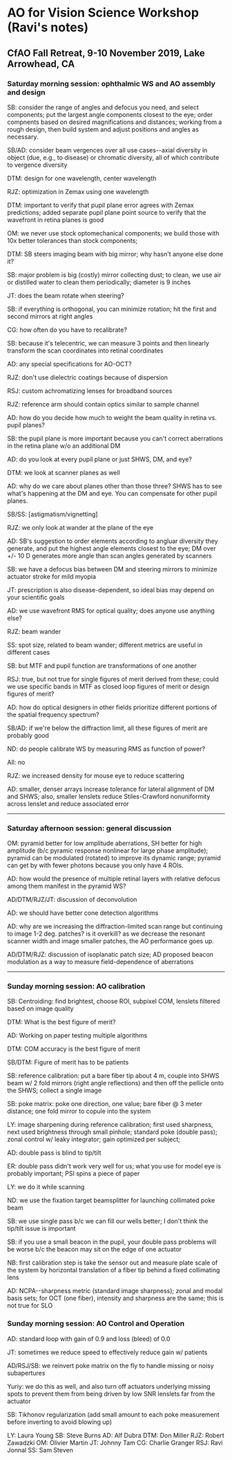 # AO for Vision Science Workshop (Ravi's notes)

## CfAO Fall Retreat, 9-10 November 2019, Lake Arrowhead, CA

### Saturday morning session: ophthalmic WS and AO assembly and design

SB: consider the range of angles and defocus you need, and select components; put the largest angle components closest to the eye; order compnents based on desired magnifications and distances; working from a rough design, then build system and adjust positions and angles as necessary.

SB/AD: consider beam vergences over all use cases--axial diversity in object (due, e.g., to disease) or chromatic diversity, all of which contribute to vergence diversity

DTM: design for one wavelength, center wavelength

RJZ: optimization in Zemax using one wavelength

DTM: important to verify that pupil plane error agrees with Zemax predictions; added separate pupil plane point source to verify that the wavefront in retina planes is good

OM: we never use stock optomechanical components; we build those with 10x better tolerances than stock components; 

DTM: SB steers imaging beam with big mirror; why hasn't anyone else done it?

SB: major problem is big (costly) mirror collecting dust; to clean, we use air or distilled water to clean them periodically; diameter is 9 inches

JT: does the beam rotate when steering?

SB: if everything is orthogonal, you can minimize rotation; hit the first and second mirrors at right angles

CG: how often do you have to recalibrate?

SB: because it's telecentric, we can measure 3 points and then linearly transform the scan coordinates into retinal coordinates

AD: any special specifications for AO-OCT?

RJZ: don't use dielectric coatings because of dispersion

RSJ: custom achromatizing lenses for broadband sources

RJZ: reference arm should contain optics similar to sample channel

AD: how do you decide how much to weight the beam quality in retina vs. pupil planes?

SB: the pupil plane is more important because you can't correct aberrations in the retina plane w/o an additional DM

AD: do you look at every pupil plane or just SHWS, DM, and eye?

DTM: we look at scanner planes as well

AD: why do we care about planes other than those three? SHWS has to see what's happening at the DM and eye. You can compensate for other pupil planes.

SB/SS: [astigmatism/vignetting]

RJZ: we only look at wander at the plane of the eye

AD: SB's suggestion to order elements according to angluar diversity they generate, and put the highest angle elements closest to the eye; DM over +/- 10 D generates more angle than scan angles generated by scanners

SB: we have a defocus bias between DM and steering mirrors to minimize actuator stroke for mild myopia

JT: prescription is also disease-dependent, so ideal bias may depend on your scientific goals

AD: we use wavefront RMS for optical quality; does anyone use anything else?

RJZ: beam wander

SS: spot size, related to beam wander; different metrics are useful in different cases

SB: but MTF and pupil function are transformations of one another

RSJ: true, but not true for single figures of merit derived from these; could we use specific bands in MTF as closed loop figures of merit or design figures of merit?

AD: how do optical designers in other fields prioritize different portions of the spatial frequency spectrum?

SB/AD: if we're below the diffraction limit, all these figures of merit are probably good

ND: do people calibrate WS by measuring RMS as function of power?

All: no

RJZ: we increased density for mouse eye to reduce scattering

AD: smaller, denser arrays increase tolerance for lateral alignment of DM and SHWS; also, smaller lenslets reduce Stiles-Crawford nonuniformity across lenslet and reduce associated error

---------

### Saturday afternoon session: general discussion

OM: pyramid better for low amplitude aberrations, SH better for high amplitude (b/c pyramic response nonlinear for large phase amplitude); pyramid can be modulated (rotated) to improve its dynamic range; pyramid can get by with fewer photons because you only have 4 ROIs.

AD: how would the presence of multiple retinal layers with relative defocus among them manifest in the pyramid WS?

AD/DTM/RJZ/JT: discussion of deconvolution

AD: we should have better cone detection algorithms

AD: why are we increasing the diffraction-limited scan range but continuing to image 1-2 deg. patches? is it overkill? as we decrease the resonant scanner width and image smaller patches, the AO performance goes up.

AD/DTM/RJZ: discussion of isoplanatic patch size; AD proposed beacon modulation as a way to measure field-dependence of aberrations

----------

### Sunday morning session: AO calibration

SB: Centroiding: find brightest, choose ROI, subpixel COM, lenslets filtered based on image quality

DTM: What is the best figure of merit?

AD: Working on paper testing multiple algorithms

DTM: COM accuracy is the best figure of merit

SB/DTM: Figure of merit has to be patients

SB: reference calibration: put a bare fiber tip about 4 m, couple into SHWS beam w/ 2 fold mirrors (right angle reflections) and then off the pellicle onto the SHWS; collect a single image

SB: poke matrix: poke one direction, one value; bare fiber @ 3 meter distance; one fold mirror to copule into the system

LY: image sharpening during reference calibration; first used sharpness, next used brightness through small pinhole; standard poke (double pass); zonal control w/ leaky integrator; gain optimized per subject; 

AD: double pass is blind to tip/tilt

ER: double pass didn't work very well for us; what you use for model eye is probably important; PSI spins a piece of paper

LY: we do it while scanning

ND: we use the fixation target beamsplitter for launching collimated poke beam

SB: we use single pass b/c we can fill our wells better; I don't think the tip/tilt issue is important

SB: if you use a small beacon in the pupil, your double pass problems will be worse b/c the beacon may sit on the edge of one actuator

NB: first calibration step is take the sensor out and measure plate scale of the system by horizontal translation of a fiber tip behind a fixed collimating lens

AD: NCPA--sharpness metric (standard image sharpness); zonal and modal basis sets; for OCT (one fiber), intensity and sharpness are the same; this is not true for SLO


### Sunday morning session: AO Control and Operation

AD: standard loop with gain of 0.9 and loss (bleed) of 0.0

JT: sometimes we reduce speed to effectively reduce gain w/ patients

AD/RSJ/SB: we reinvert poke matrix on the fly to handle missing or noisy subapertures

Yuriy: we do this as well, and also turn off actuators underlying missing spots to prevent them from being driven by low SNR lenslets far from the actuator

SB: Tikhonov regularization (add small amount to each poke measurement before inverting to avoid blowing up)


LY: Laura Young
SB: Steve Burns
AD: Alf Dubra
DTM: Don Miller
RJZ: Robert Zawadzki
OM: Olivier Martin
JT: Johnny Tam
CG: Charlie Granger
RSJ: Ravi Jonnal
SS: Sam Steven


